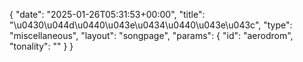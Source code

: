 {
    "date": "2025-01-26T05:31:53+00:00",
    "title": "\u0430\u044d\u0440\u043e\u0434\u0440\u043e\u043c",
    "type": "miscellaneous",
    "layout": "songpage",
    "params": {
        "id": "aerodrom",
        "tonality": ""
    }
}